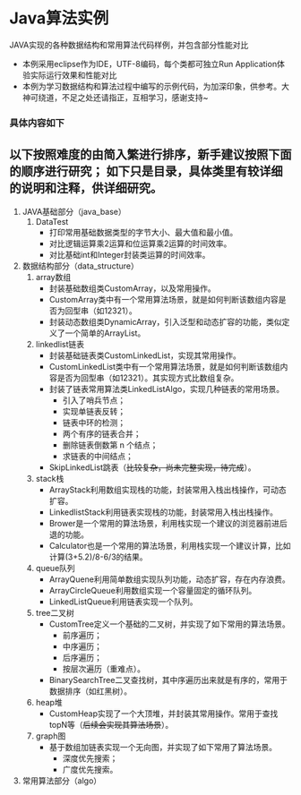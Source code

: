 # Java算法实例
JAVA实现的各种数据结构和常用算法代码样例，并包含部分性能对比
- 本例采用eclipse作为IDE，UTF-8编码，每个类都可独立Run Application体验实际运行效果和性能对比
- 本例为学习数据结构和算法过程中编写的示例代码，为加深印象，供参考。大神可绕道，不足之处还请指正，互相学习，感谢支持~

### 具体内容如下
以下按照难度的由简入繁进行排序，新手建议按照下面的顺序进行研究；
如下只是目录，具体类里有较详细的说明和注释，供详细研究。
---
1. JAVA基础部分（java_base）
   1. DataTest
      + 打印常用基础数据类型的字节大小、最大值和最小值。
      + 对比逻辑运算乘2运算和位运算乘2运算的时间效率。
      + 对比基础int和Integer封装类运算的时间效率。
2. 数据结构部分（data_structure）
   1. array数组
      + 封装基础数组类CustomArray，以及常用操作。
      + CustomArray类中有一个常用算法场景，就是如何判断该数组内容是否为回型串（如12321）。
      + 封装动态数组类DynamicArray，引入泛型和动态扩容的功能，类似定义了一个简单的ArrayList。
   2. linkedlist链表
      + 封装基础链表类CustomLinkedList，实现其常用操作。
      + CustomLinkedList类中有一个常用算法场景，就是如何判断该数组内容是否为回型串（如12321）。其实现方式比数组复杂。
      + 封装了链表常用算法类LinkedListAlgo，实现几种链表的常用场景。
         - 引入了哨兵节点；
         - 实现单链表反转；
         - 链表中环的检测；
         - 两个有序的链表合并；
         - 删除链表倒数第 n 个结点；
         - 求链表的中间结点；
      + SkipLinkedList跳表（~~比较复杂，尚未完整实现，待完成~~）。
   3. stack栈
      + ArrayStack利用数组实现栈的功能，封装常用入栈出栈操作，可动态扩容。
      + LinkedlistStack利用链表实现栈的功能，封装常用入栈出栈操作。
      + Brower是一个常用的算法场景，利用栈实现一个建议的浏览器前进后退的功能。
      + Calculator也是一个常用的算法场景，利用栈实现一个建议计算，比如计算(3+5.2)/8-6/3的结果。
   4. queue队列
      + ArrayQuene利用简单数组实现队列功能，动态扩容，存在内存浪费。
      + ArrayCircleQueue利用数组实现一个容量固定的循环队列。
      + LinkedListQueue利用链表实现一个队列。
   5. tree二叉树
      + CustomTree定义一个基础的二叉树，并实现了如下常用的算法场景。
         - 前序遍历；
         - 中序遍历；
         - 后序遍历；
         - 按层次遍历（重难点）。
      + BinarySearchTree二叉查找树，其中序遍历出来就是有序的，常用于数据排序（如红黑树）。
   6. heap堆
      + CustomHeap实现了一个大顶堆，并封装其常用操作。常用于查找topN等（~~后续会实现其算法场景~~）。
   7. graph图
      + 基于数组加链表实现一个无向图，并实现了如下常用了算法场景。
         - 深度优先搜索；
         - 广度优先搜索。
3. 常用算法部分（algo）

